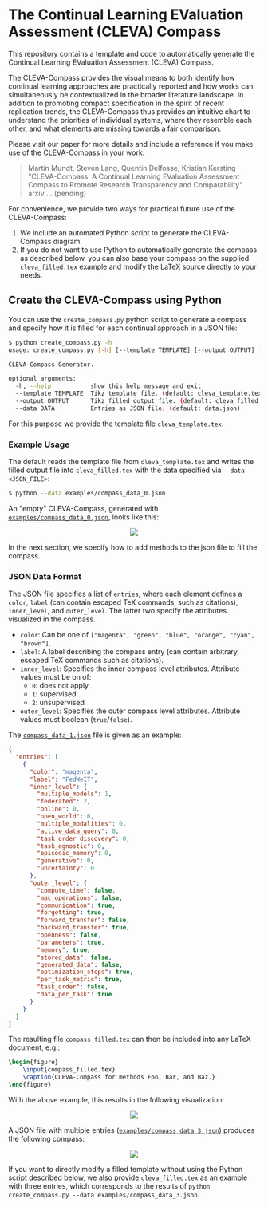# The Continual Learning EValuation Assessment (CLEVA) Compass

This repository contains a template and code to automatically generate the Continual Learning EValuation Assessment (CLEVA) Compass. 

The CLEVA-Compass provides the visual means to both identify how continual learning approaches are practically reported and how works can simultaneously be contextualized in the broader literature landscape. In addition to promoting compact specification in the spirit of recent replication trends, the CLEVA-Compass thus provides an intuitive chart to understand the priorities of individual systems, where they resemble each other, and what elements are missing towards a fair comparison. 

Please visit our paper for more details and include a reference if you make use of the CLEVA-Compass in your work:

> Martin Mundt, Steven Lang, Quentin Delfosse, Kristian Kersting
> "CLEVA-Compass: A Continual Learning EValuation Assessment Compass to Promote Research Transparency and Comparability"
> arxiv ... (pending) 
 


For convenience, we provide two ways for practical future use of the CLEVA-Compass:

1. We include an automated Python script to generate the CLEVA-Compass diagram.
2. If you do not want to use Python to automatically generate the compass as described below, you can also base your compass on the supplied `cleva_filled.tex` example and modify the LaTeX source directly to your needs. 

## Create the CLEVA-Compass using Python 

You can use the `create_compass.py` python script to generate a compass and specify how it is filled for each continual approach in a JSON file:

``` sh
$ python create_compass.py -h
usage: create_compass.py [-h] [--template TEMPLATE] [--output OUTPUT] [--data DATA]

CLEVA-Compass Generator.

optional arguments:
  -h, --help           show this help message and exit
  --template TEMPLATE  Tikz template file. (default: cleva_template.tex)
  --output OUTPUT      Tikz filled output file. (default: cleva_filled.tex)
  --data DATA          Entries as JSON file. (default: data.json)
```

For this purpose we provide the template file `cleva_template.tex`.


### Example Usage
The default reads the template file from `cleva_template.tex` and writes the filled output file into `cleva_filled.tex` with the data specified via `--data <JSON_FILE>`:

``` sh
$ python --data examples/compass_data_0.json
```

An "empty" CLEVA-Compass, generated with [`examples/compass_data_0.json`](./examples/compass_data_0.json), looks like this:

<p align="center">
 <img src="./examples/example-0.svg">
</p>

In the next section, we specify how to add methods to the json file to fill the compass.

### JSON Data Format

The JSON file specifies a list of `entries`, where each element defines a `color`, `label` (can contain escaped TeX commands, such as citations), `inner_level`, and `outer_level`. The latter two specify the attributes visualized in the compass. 

- `color`: Can be one of `["magenta", "green", "blue", "orange", "cyan", "brown"]`.
- `label`: A label describing the compass entry (can contain arbitrary, escaped TeX commands such as citations).
- `inner_level`: Specifies the inner compass level attributes. Attribute values must be on of:
    - `0`: does not apply
    - `1`: supervised
    - `2`: unsupervised
- `outer_level`: Specifies the outer compass level attributes. Attribute values must boolean (`true`/`false`).

The [`compass_data_1.json`](./examples/compass_data_1.json) file is given as an example:
``` json
{
  "entries": [
    {
      "color": "magenta",
      "label": "FedWeIT",
      "inner_level": {
        "multiple_models": 1,
        "federated": 2,
        "online": 0,
        "open_world": 0,
        "multiple_modalities": 0,
        "active_data_query": 0,
        "task_order_discovery": 0,
        "task_agnostic": 0,
        "episodic_memory": 0,
        "generative": 0,
        "uncertainty": 0
      },
      "outer_level": {
        "compute_time": false,
        "mac_operations": false,
        "communication": true,
        "forgetting": true,
        "forward_transfer": false,
        "backward_transfer": true,
        "openness": false,
        "parameters": true,
        "memory": true,
        "stored_data": false,
        "generated_data": false,
        "optimization_steps": true,
        "per_task_metric": true,
        "task_order": false,
        "data_per_task": true
      }
    }
  ]
}
```

The resulting file `compass_filled.tex` can then be included into any LaTeX document, e.g.:

```tex
\begin{figure}
    \input{compass_filled.tex}
    \caption{CLEVA-Compass for methods Foo, Bar, and Baz.}
\end{figure}
```

With the above example, this results in the following visualization:

<p align="center">
 <img src="./examples/example-1.svg">
</p>


A JSON file with multiple entries ([`examples/compass_data_3.json`](./examples/compass_data_3.json)) produces the following compass:

<p align="center">
 <img src="./examples/example-3.svg">
</p>

If you want to directly modify a filled template without using the Python script described below, we also provide `cleva_filled.tex` as an example with three entries, which corresponds to the results of `python create_compass.py --data examples/compass_data_3.json`.
